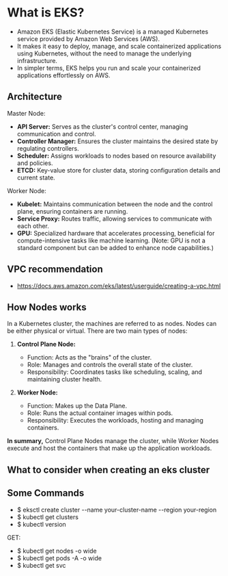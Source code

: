 # What is EKS?
- Amazon EKS (Elastic Kubernetes Service) is a managed Kubernetes service provided by Amazon Web Services (AWS). 
- It makes it easy to deploy, manage, and scale containerized applications using Kubernetes, without the need to manage the underlying infrastructure. 
- In simpler terms, EKS helps you run and scale your containerized applications effortlessly on AWS.

## Architecture
Master Node:
- **API Server:** Serves as the cluster's control center, managing communication and control.
- **Controller Manager:** Ensures the cluster maintains the desired state by regulating controllers.
- **Scheduler:** Assigns workloads to nodes based on resource availability and policies.
- **ETCD:** Key-value store for cluster data, storing configuration details and current state.

Worker Node:
- **Kubelet:** Maintains communication between the node and the control plane, ensuring containers are running.
- **Service Proxy:** Routes traffic, allowing services to communicate with each other.
- **GPU:** Specialized hardware that accelerates processing, beneficial for compute-intensive tasks like machine learning. (Note: GPU is not a standard component but can be added to enhance node capabilities.)

## VPC recommendation
- https://docs.aws.amazon.com/eks/latest/userguide/creating-a-vpc.html

## How Nodes works
In a Kubernetes cluster, the machines are referred to as nodes. Nodes can be either physical or virtual. There are two main types of nodes:

1. **Control Plane Node:**
   - Function: Acts as the "brains" of the cluster.
   - Role: Manages and controls the overall state of the cluster.
   - Responsibility: Coordinates tasks like scheduling, scaling, and maintaining cluster health.

2. **Worker Node:**
   - Function: Makes up the Data Plane.
   - Role: Runs the actual container images within pods.
   - Responsibility: Executes the workloads, hosting and managing containers.

**In summary,** Control Plane Nodes manage the cluster, while Worker Nodes execute and host the containers that make up the application workloads.

## What to consider when creating an eks cluster

## Some Commands
- $ eksctl create cluster --name your-cluster-name --region your-region
- $ kubectl get clusters
- $ kubectl version

GET:
- $ kubectl get nodes -o wide
- $ kubectl get pods -A -o wide
- $ kubectl get svc